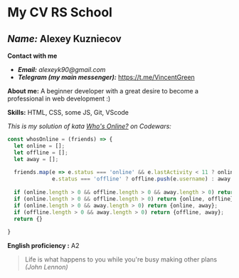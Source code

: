 # My CV RS School
## _**Name:**_ Alexey Kuzniecov
**Contact with me**
* _**Email:**_ _alexeyk90@gmail.com_
* _**Telegram (my main messenger):**_ <https://t.me/VincentGreen>

**About me:** A beginner developer with a great desire to become a professional in web development :)

**Skills:** HTML, CSS, some JS, Git, VScode

_This is my solution of kata [Who's Online?](https://www.codewars.com/kata/5b6375f707a2664ada00002a) on Codewars:_

```javascript
const whosOnline = (friends) => {
  let online = [];
  let offline = [];
  let away = [];
  
  friends.map(e => e.status === 'online' && e.lastActivity < 11 ? online.push(e.username) :
              e.status === 'offline' ? offline.push(e.username) : away.push(e.username));
              
  if (online.length > 0 && offline.length > 0 && away.length > 0) return {online, offline, away};
  if (online.length > 0 && offline.length > 0) return {online, offline};
  if (online.length > 0 && away.length > 0) return {online, away};
  if (offline.length > 0 && away.length > 0) return {offline, away};
  return {}
  
}
```

**English proficiency :** A2

>Life is what happens to you while you're busy making other plans _(John Lennon)_